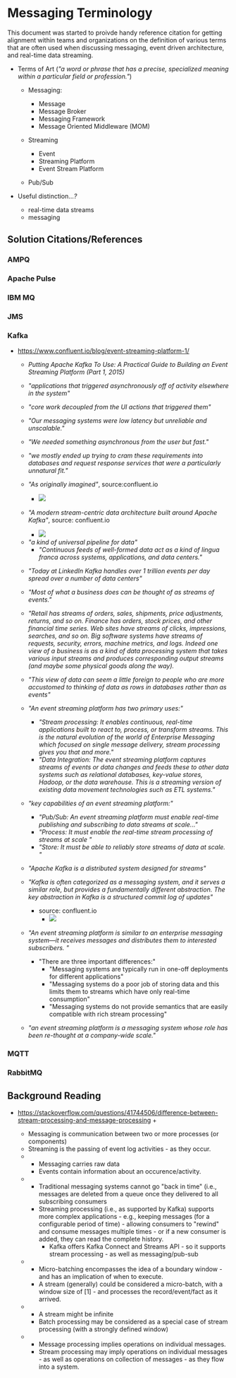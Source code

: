 
# Messaging Terminology

This document was started to proivde  handy reference citation for getting alignment within teams and organizations on
the definition of various terms that are often used when discussing messaging, event driven architecture, and real-time data streaming.   


- Terms of Art (_"a word or phrase that has a precise, specialized meaning within a particular field or profession."_)
  + Messaging:
    * Message
    * Message Broker
    * Messaging Framework
    * Message Oriented Middleware (MOM)

  + Streaming
    * Event
    * Streaming Platform
    * Event Stream Platform

  + Pub/Sub

- Useful distinction..._?_
  + real-time data streams 
  + messaging



## Solution Citations/References

### AMPQ



### Apache Pulse



### IBM MQ



### JMS


### Kafka 
- https://www.confluent.io/blog/event-streaming-platform-1/
  + *Putting Apache Kafka To Use: A Practical Guide to Building an Event Streaming Platform (Part 1, 2015)*

  + _"applications that triggered asynchronously off of activity elsewhere in the system"_
  + _"core work decoupled from the UI actions that triggered them"_
  + _"Our messaging systems were low latency but unreliable and unscalable."_
  + _"We needed something asynchronous from the user but fast."_
  + _"we mostly ended up trying to cram these requirements into databases and request response services that were a particularly unnatural fit."_

  + _"As originally imagined"_, source:confluent.io
    * ![](https://cdn.confluent.io/wp-content/uploads/streaming-platform-2-768x802.png)

  + _"A modern stream-centric data architecture built around Apache Kafka"_, source: confluent.io
    * ![](https://cdn.confluent.io/wp-content/uploads/data-flow-768x584.png)

  * _"a kind of universal pipeline for data"_
    * _"Continuous feeds of well-formed data act as a kind of lingua franca across systems, applications, and data
      centers."_

  + _"Today at LinkedIn Kafka handles over 1 trillion events per day spread over a number of data centers"_

  + _"Most of what a business does can be thought of as streams of events."_

  + _"Retail has streams of orders, sales, shipments, price adjustments, returns, and so on. Finance has orders, stock prices, and other financial time series. Web sites have streams of clicks, impressions, searches, and so on. Big software systems have streams of requests, security, errors, machine metrics, and logs. Indeed one view of a business is as a kind of data processing system that takes various input streams and produces corresponding output streams (and maybe some physical goods along the way)._

  + _*"This view of data can seem a little foreign to people who are more accustomed to thinking of data as rows in
    databases rather than as events"*_

  + _"An event streaming platform has two primary uses:"_
    * _"Stream processing: It enables continuous, real-time applications built to react to, process, or transform
      streams. This is the natural evolution of the world of Enterprise Messaging which focused on single message
      delivery, stream processing gives you that and more."_
    * _"Data Integration: The event streaming platform captures streams of events or data changes and feeds these to
      other data systems such as relational databases, key-value stores, Hadoop, or the data warehouse. This is a
      streaming version of existing data movement technologies such as ETL systems."_

  + _"key capabilities of an event streaming platform:"_
    * _"Pub/Sub: An event streaming platform must enable real-time publishing and subscribing to data streams at
      scale..."_
    * _"Process: It must enable the real-time stream processing of streams at scale "_
    * _"Store: It must be able to reliably store streams of data at scale. "_

  + _*"Apache Kafka is a distributed system designed for streams"*_

  + _*"Kafka is often categorized as a messaging system, and it serves a similar role, but provides a fundamentally different abstraction. The key abstraction in Kafka is a structured commit log of updates"*_
    * source: confluent.io
      * ![](https://cdn.confluent.io/wp-content/uploads/2016/08/commit_log-copy.png)

  + _"An event streaming platform is similar to an enterprise messaging system—it receives messages and distributes them to interested subscribers. "_
    * "There are three important differences:"
      * "Messaging systems are typically run in one-off deployments for different applications"
      * "Messaging systems do a poor job of storing data and this limits them to streams which have only real-time consumption"
      * "Messaging systems do not provide semantics that are easily compatible with rich stream processing"

  + _"an event streaming platform is a messaging system whose role has been re-thought at a company-wide scale."_



### MQTT



### RabbitMQ



## Background Reading

- https://stackoverflow.com/questions/41744506/difference-between-stream-processing-and-message-processing
  +
    * Messaging is communication between two or more processes (or components) 
    * Streaming is the passing of event log activities - as they occur. 

  + 
    * Messaging carries raw data
    * Events contain information about an occurence/activity. 

  + 
    * Traditional messaging systems cannot go "back in time" (i.e., messages are deleted from a queue once they delivered
    to all subscribing consumers
    * Streaming processing (i.e., as supported by Kafka) supports more complex applications - e.g., keeping messages (for a configurable period of time) - allowing consumers to "rewind" and consume messages
    multiple times - or if a new consumer is added, they can read the complete history. 
      * Kafka offers Kafka Connect and Streams API - so it supports stream processing - as well as messaging/pub-sub

  + 
    * Micro-batching encompasses the idea of a boundary window - and has an implication of when to execute.
    *  A stream (generally) could be considered a micro-batch, with a window size of [1] - and processes the
    record/event/fact as it arrived.

  + 
    * A stream might be infinite
    * Batch processing may be considered as a special case of stream processing (with a strongly defined window)

  + 
    * Message processing implies operations on individual messages.
    * Stream processing may imply operations on individual messages - as well as operations on collection of messages - as
    they flow into a system.


